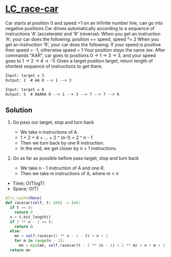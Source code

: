 # [LC_race-car](https://leetcode.com/problems/race-car)

Car starts at position 0 and speed +1 on an infinite number line, can go into negative positions
Car drives automatically according to a sequence of instructions 'A' (accelerate) and 'R' (reverse):
When you get an instruction 'A', your car does the following:
  position += speed, speed *= 2
When you get an instruction 'R', your car does the following:
  If your speed is positive then speed = -1, otherwise speed = 1
Your position stays the same
(ex: After commands "AAR", car goes to positions 0 -> 1 -> 3 -> 3, and your speed goes to 1 -> 2 -> 4 -> -1)
Given a target position target, return length of shortest sequence of instructions to get there.

```txt
Input: target = 3
Output: 2  # AA 0 --> 1 --> 3

Input: target = 6
Output: 5  # AAARA 0 --> 1 --> 3 --> 7 --> 7 --> 6
```

## Solution

1. Go pass our target, stop and turn back
    * We take n instructions of A.
    * 1 + 2 + 4 + ... + 2 ^ (n-1) = 2 ^ n - 1
    * Then we turn back by one R instruction.
    * In the end, we get closer by n + 1 instructions.

2. Go as far as possible before pass target, stop and turn back
    * We take n - 1 instruction of A and one R.
    * Then we take m instructions of A, where m < n

* Time; O(TlogT)
* Space; O(T)

```py
@lru_cache(None)
def racecar(self, t: int) -> int:
  if t == 0:
    return 0
  n = t.bit_length()
  if 2 ** n - 1 == t:
    return n
  else:
    mn = self.racecar(2 ** n - 1 - t) + n + 1
    for m in range(n - 1):
      mn = min(mn, self.racecar(t - 2 ** (n - 1) + 2 ** m) + n + m + 1)
  return mn
```
